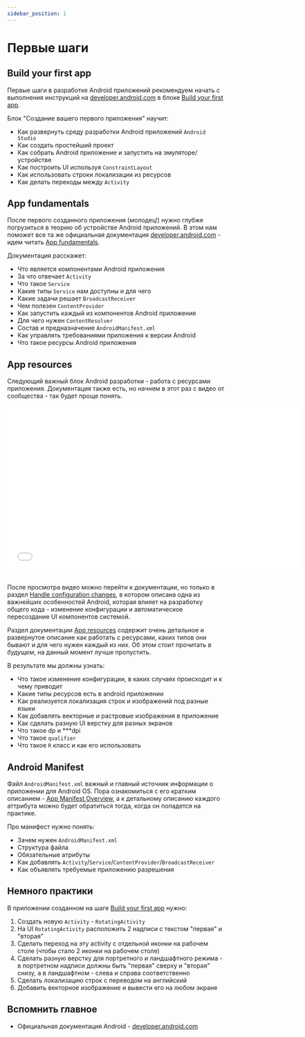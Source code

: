 ```yaml
---
sidebar_position: 1
---
```


# Первые шаги

## Build your first app

Первые шаги в разработке Android приложений рекомендуем начать с выполнения инструкций на [developer.android.com](https://developer.android.com) в блоке [Build your first app](https://developer.android.com/training/basics/firstapp).

Блок "Создание вашего первого приложения" научит:
- Как развернуть среду разработки Android приложений `Android Studio`
- Как создать простейший проект
- Как собрать Android приложение и запустить на эмуляторе/устройстве
- Как построить UI используя `ConstraintLayout`
- Как использовать строки локализации из ресурсов
- Как делать переходы между `Activity`

## App fundamentals

После первого созданного приложения (молодец!) нужно глубже погрузиться в теорию об устройстве Android приложений. В этом нам поможет все та же официальная документация [developer.android.com](https://developer.android.com) - идем читать [App fundamentals](https://developer.android.com/guide/components/fundamentals).

Документация расскажет:
- Что является компонентами Android приложения
- За что отвечает `Activity`
- Что такое `Service`
- Какие типы `Service` нам доступны и для чего
- Какие задачи решает `BroadcastReceiver`
- Чем полезен `ContentProvider`
- Как запустить каждый из компонентов Android приложения
- Для чего нужен `ContentResolver`
- Состав и предназначение `AndroidManifest.xml` 
- Как управлять требованиями приложения к версии Android
- Что такое ресурсы Android приложения

## App resources

Следующий важный блок Android разработки - работа с ресурсами приложения. Документация также есть, но начнем в этот раз с видео от сообщества - так будет проще понять.

<iframe src="//www.youtube.com/embed/ZKevy76vKcY" frameborder="0" allowfullscreen width="675" height="380"></iframe>
<br/>
<br/>

После просмотра видео можно перейти к документации, но только в раздел [Handle configuration changes](https://developer.android.com/guide/topics/resources/runtime-changes), в котором описана одна из важнейших особенностей Android, которая влияет на разработку общего кода - изменение конфигурации и автоматическое пересоздание UI компонентов системой. 

Раздел документации [App resources](https://developer.android.com/guide/topics/resources/providing-resources) содержит очень детальное и развернутое описание как работать с ресурсами, каких типов они бывают и для чего нужен каждый из них. Об этом стоит прочитать *в будущем*, на данный момент лучше пропустить.

В результате мы должны узнать:
- Что такое изменение конфигурации, в каких случаях происходит и к чему приводит
- Какие типы ресурсов есть в android приложении
- Как реализуется локализация строк и изображений под разные языки
- Как добавлять векторные и растровые изображения в приложение
- Как сделать разную UI верстку для разных экранов
- Что такое dp и ***dpi
- Что такое `qualifier`
- Что такое `R` класс и как его использовать

## Android Manifest

Файл `AndroidManifest.xml` важный и главный источник информации о приложении для Android OS. Пора ознакомиться с его кратким описанием - [App Manifest Overview](https://developer.android.com/guide/topics/manifest/manifest-intro), а к детальному описанию каждого аттрибута можно будет обратиться тогда, когда он попадется на практике.

Про манифест нужно понять:
- Зачем нужен `AndroidManifest.xml`
- Структура файла
- Обязательные атрибуты
- Как добавлять `Activity`/`Service`/`ContentProvider`/`BroadcastReceiver`
- Как объявлять требуемые приложению разрешения

## Немного практики

В приложении созданном на шаге [Build your first app](#build-your-first-app) нужно:
1. Создать новую `Activity` - `RotatingActivity`
1. На UI `RotatingActivity` расположить 2 надписи с текстом "первая" и "вторая"
1. Сделать переход на эту activity с отдельной иконки на рабочем столе (чтобы стало 2 иконки на рабочем столе)
1. Сделать разную верстку для портретного и ландшафтного режима - в портретном надписи должны быть "первая" сверху и "вторая" снизу, а в ландшафтном - слева и справа соответственно
1. Сделать локализацию строк с переводом на английский
1. Добавить векторное изображение и вывести его на любом экране

## Вспомнить главное

- Официальная документация Android - [developer.android.com](https://developer.android.com)
